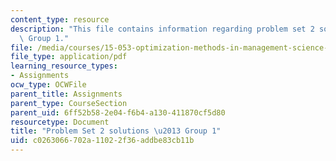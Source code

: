 ```yaml
---
content_type: resource
description: "This file contains information regarding problem set 2 solutions \u2013\
  \ Group 1."
file: /media/courses/15-053-optimization-methods-in-management-science-spring-2013/c0263066702a11022f36addbe83cb11b_MIT15_053S13_ps2-1sol.pdf
file_type: application/pdf
learning_resource_types:
- Assignments
ocw_type: OCWFile
parent_title: Assignments
parent_type: CourseSection
parent_uid: 6ff52b58-2e04-f6b4-a130-411870cf5d80
resourcetype: Document
title: "Problem Set 2 solutions \u2013 Group 1"
uid: c0263066-702a-1102-2f36-addbe83cb11b
---
```

